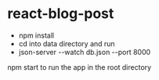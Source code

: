 # react-blog-post

- npm install 
- cd into data directory and run
-   json-server --watch db.json --port 8000

npm start to run the app in the root directory

